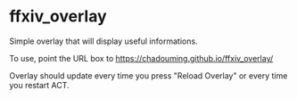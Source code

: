 # ffxiv_overlay

Simple overlay that will display useful informations.

To use, point the URL box to https://chadouming.github.io/ffxiv_overlay/

Overlay should update every time you press "Reload Overlay" or every time you restart ACT.
